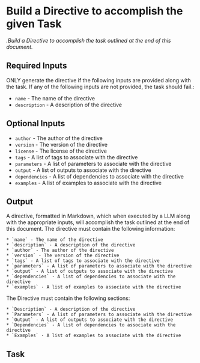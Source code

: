 # Build a Directive to accomplish the given Task

_.Build a Directive to accomplish the task outlined at the end of this document._

## Required Inputs

ONLY generate the directive if the following inputs are provided along with the task. If any of the following inputs are not provided, the task should fail.:

  * `name` - The name of the directive
  * `description` - A description of the directive

## Optional Inputs

  * `author` - The author of the directive
  * `version` - The version of the directive
  * `license` - The license of the directive
  * `tags` - A list of tags to associate with the directive
  * `parameters` - A list of parameters to associate with the directive
  * `output` - A list of outputs to associate with the directive
  * `dependencies` - A list of dependencies to associate with the directive
  * `examples` - A list of examples to associate with the directive

## Output

A directive, formatted in Markdown, which when executed by a LLM along with the appropriate inputs, will accomplish the task outlined at the end of this document. The directive must contain the following information:

    * `name` - The name of the directive
    * `description` - A description of the directive
    * `author` - The author of the directive
    * `version` - The version of the directive
    * `tags` - A list of tags to associate with the directive
    * `parameters` - A list of parameters to associate with the directive
    * `output` - A list of outputs to associate with the directive
    * `dependencies` - A list of dependencies to associate with the directive
    * `examples` - A list of examples to associate with the directive
  
The Directive must contain the following sections:

    * `Description` - A description of the directive
    * `Parameters` - A list of parameters to associate with the directive
    * `Output` - A list of outputs to associate with the directive
    * `Dependencies` - A list of dependencies to associate with the directive
    * `Examples` - A list of examples to associate with the directive

## Task

